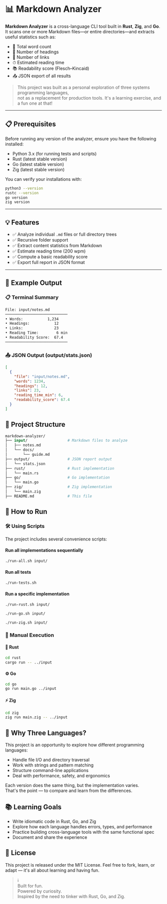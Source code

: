# 📊 Markdown Analyzer

**Markdown Analyzer** is a cross-language CLI tool built in **Rust**, **Zig**, and **Go**.  
It scans one or more Markdown files—or entire directories—and extracts useful statistics such as:

- 📄 Total word count
- 🧵 Number of headings
- 🔗 Number of links
- ⏱ Estimated reading time
- 📚 Readability score (Flesch–Kincaid)
- 📤 JSON export of all results

> This project was built as a personal exploration of three systems programming languages,  
> not as a replacement for production tools. It's a learning exercise, and a fun one at that!

---

## 📋 Prerequisites

Before running any version of the analyzer, ensure you have the following installed:

- Python 3.x (for running tests and scripts)
- Rust (latest stable version)
- Go (latest stable version)
- Zig (latest stable version)

You can verify your installations with:
```bash
python3 --version
rustc --version
go version
zig version
```

---

## 💡 Features

- ✅ Analyze individual `.md` files or full directory trees
- ✅ Recursive folder support
- ✅ Extract content statistics from Markdown
- ✅ Estimate reading time (200 wpm)
- ✅ Compute a basic readability score
- ✅ Export full report in JSON format

---

## 🧪 Example Output

### 📋 Terminal Summary
```bash
File: input/notes.md
────────────────────────────
• Words:           1,234
• Headings:           12
• Links:              23
• Reading Time:        6 min
• Readability Score:  67.4
────────────────────────────
```

### 📤 JSON Output (output/stats.json)

```json
[
  {
    "file": "input/notes.md",
    "words": 1234,
    "headings": 12,
    "links": 23,
    "reading_time_min": 6,
    "readability_score": 67.4
  }
]
```

## 📂 Project Structure

``` graphql
markdown-analyzer/
├── input/                  # Markdown files to analyze
│   ├── notes.md
│   └── docs/
│       └── guide.md
├── output/                 # JSON report output
│   └── stats.json
├── rust/                   # Rust implementation
│   └── main.rs
├── go/                     # Go implementation
│   └── main.go
├── zig/                    # Zig implementation
│   └── main.zig
├── README.md               # This file
```

## 🚀 How to Run

### 🛠️ Using Scripts

The project includes several convenience scripts:

#### Run all implementations sequentially
```bash
./run-all.sh input/
```
#### Run all tests
```bash
./run-tests.sh
```
#### Run a specific implementation
```bash
./run-rust.sh input/
```
```bash
./run-go.sh input/
```
```bash
./run-zig.sh input/
```

### 🔧 Manual Execution

#### 🦀 Rust
```bash
cd rust
cargo run -- ../input
```

#### ⚙️ Go
```bash
cd go
go run main.go ../input
```

#### ⚡ Zig
```bash
cd zig
zig run main.zig -- ../input
```

## 🎯 Why Three Languages?

This project is an opportunity to explore how different programming languages:

- Handle file I/O and directory traversal
- Work with strings and pattern matching
- Structure command-line applications
- Deal with performance, safety, and ergonomics

Each version does the same thing, but the implementation varies.  
That's the point — to compare and learn from the differences.

## 📚 Learning Goals

- Write idiomatic code in Rust, Go, and Zig
- Explore how each language handles errors, types, and performance
- Practice building cross-language tools with the same functional spec
- Document and share the experience

## 🙌 License

This project is released under the MIT License.
Feel free to fork, learn, or adapt — it's all about learning and having fun.

> ℹ️  
> Built for fun.  
> Powered by curiosity.  
> Inspired by the need to tinker with Rust, Go, and Zig.